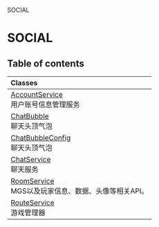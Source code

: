 SOCIAL

# SOCIAL <Badge type="tip" text="Groups" /> <Score text="SOCIAL" />

## Table of contents
| Classes |
| :-----|
| [AccountService](../classes/mw.AccountService.md) <br> 用户账号信息管理服务 |
| [ChatBubble](../classes/mw.ChatBubble.md) <br> 聊天头顶气泡 |
| [ChatBubbleConfig](../classes/mw.ChatBubbleConfig.md) <br> 聊天头顶气泡 |
| [ChatService](../classes/mw.ChatService.md) <br> 聊天服务 |
| [RoomService](../classes/mw.RoomService.md) <br> MGS以及玩家信息、数据、头像等相关API。 |
| [RouteService](../classes/mw.RouteService.md) <br> 游戏管理器 |

